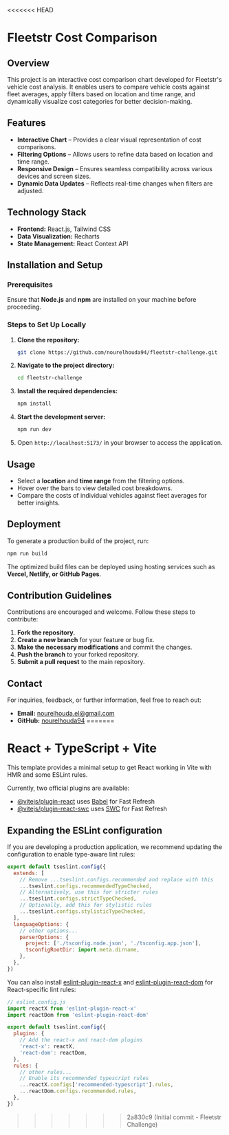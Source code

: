 <<<<<<< HEAD
# Fleetstr Cost Comparison

## Overview
This project is an interactive cost comparison chart developed for Fleetstr's vehicle cost analysis. It enables users to compare vehicle costs against fleet averages, apply filters based on location and time range, and dynamically visualize cost categories for better decision-making.

## Features
- **Interactive Chart** – Provides a clear visual representation of cost comparisons.
- **Filtering Options** – Allows users to refine data based on location and time range.
- **Responsive Design** – Ensures seamless compatibility across various devices and screen sizes.
- **Dynamic Data Updates** – Reflects real-time changes when filters are adjusted.

## Technology Stack
- **Frontend:** React.js, Tailwind CSS
- **Data Visualization:** Recharts
- **State Management:** React Context API

## Installation and Setup
### Prerequisites
Ensure that **Node.js** and **npm** are installed on your machine before proceeding.

### Steps to Set Up Locally
1. **Clone the repository:**
   ```sh
   git clone https://github.com/nourelhouda94/fleetstr-challenge.git
   ```
2. **Navigate to the project directory:**
   ```sh
   cd fleetstr-challenge
   ```
3. **Install the required dependencies:**
   ```sh
   npm install
   ```
4. **Start the development server:**
   ```sh
   npm run dev
   ```
5. Open `http://localhost:5173/` in your browser to access the application.

## Usage
- Select a **location** and **time range** from the filtering options.
- Hover over the bars to view detailed cost breakdowns.
- Compare the costs of individual vehicles against fleet averages for better insights.

## Deployment
To generate a production build of the project, run:
```sh
npm run build
```
The optimized build files can be deployed using hosting services such as **Vercel, Netlify, or GitHub Pages**.

## Contribution Guidelines
Contributions are encouraged and welcome. Follow these steps to contribute:
1. **Fork the repository.**
2. **Create a new branch** for your feature or bug fix.
3. **Make the necessary modifications** and commit the changes.
4. **Push the branch** to your forked repository.
5. **Submit a pull request** to the main repository.

## Contact
For inquiries, feedback, or further information, feel free to reach out:
- **Email:** nourelhouda.el@gmail.com
- **GitHub:** [nourelhouda94](https://github.com/nourelhouda94)
=======
# React + TypeScript + Vite

This template provides a minimal setup to get React working in Vite with HMR and some ESLint rules.

Currently, two official plugins are available:

- [@vitejs/plugin-react](https://github.com/vitejs/vite-plugin-react/blob/main/packages/plugin-react/README.md) uses [Babel](https://babeljs.io/) for Fast Refresh
- [@vitejs/plugin-react-swc](https://github.com/vitejs/vite-plugin-react-swc) uses [SWC](https://swc.rs/) for Fast Refresh

## Expanding the ESLint configuration

If you are developing a production application, we recommend updating the configuration to enable type-aware lint rules:

```js
export default tseslint.config({
  extends: [
    // Remove ...tseslint.configs.recommended and replace with this
    ...tseslint.configs.recommendedTypeChecked,
    // Alternatively, use this for stricter rules
    ...tseslint.configs.strictTypeChecked,
    // Optionally, add this for stylistic rules
    ...tseslint.configs.stylisticTypeChecked,
  ],
  languageOptions: {
    // other options...
    parserOptions: {
      project: ['./tsconfig.node.json', './tsconfig.app.json'],
      tsconfigRootDir: import.meta.dirname,
    },
  },
})
```

You can also install [eslint-plugin-react-x](https://github.com/Rel1cx/eslint-react/tree/main/packages/plugins/eslint-plugin-react-x) and [eslint-plugin-react-dom](https://github.com/Rel1cx/eslint-react/tree/main/packages/plugins/eslint-plugin-react-dom) for React-specific lint rules:

```js
// eslint.config.js
import reactX from 'eslint-plugin-react-x'
import reactDom from 'eslint-plugin-react-dom'

export default tseslint.config({
  plugins: {
    // Add the react-x and react-dom plugins
    'react-x': reactX,
    'react-dom': reactDom,
  },
  rules: {
    // other rules...
    // Enable its recommended typescript rules
    ...reactX.configs['recommended-typescript'].rules,
    ...reactDom.configs.recommended.rules,
  },
})
```
>>>>>>> 2a830c9 (Initial commit - Fleetstr Challenge)
